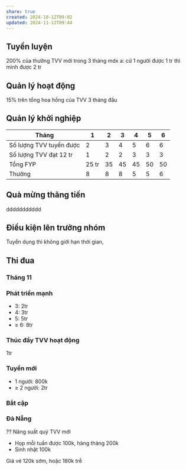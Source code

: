```yaml
---
share: true
created: 2024-10-12T09:02
updated: 2024-11-12T09:44
---
```

## Tuyển luyện
200% của thưởng TVV mới trong 3 tháng mdx a: cứ 1 người được 1 tr thì mình được 2 tr
## Quản lý hoạt động
15% trên tổng hoa hồng của TVV
3 tháng đầu
## Quản lý khởi nghiệp
| Tháng                   | 1     | 2   | 3   | 4   | 5   | 6   |
| ----------------------- | ----- | --- | --- | --- | --- | --- |
| Số lượng TVV tuyển được | 2     | 3   | 4   | 5   | 6   | 6   |
| Số lượng TVV đạt 12 tr  | 1     | 2   | 2   | 3   | 3   | 3   |
| Tổng FYP                | 25 tr | 35  | 45  | 45  | 50  | 50  |
| Thưởng                  | 8     | 8   | 8   | 5   | 5   | 6   |

## Quà mừng thăng tiến
ddddddddddd

## Điều kiện lên trưởng nhóm
Tuyển dụng thì không giới hạn thời gian, 
## Thi đua
### Tháng 11
### Phát triển mạnh
- 3: 2tr
- 4: 3tr
- 5: 5tr
- ≥ 6: 8tr
### Thúc đẩy  TVV hoạt động
1tr
### Tuyển mới
- 1 người: 800k
- ≥ 2 người: 2tr

### Bắt cặp
### Đà Nẵng

??
Năng suất quý
TVV mới

- Họp mỗi tuần được 100k, hàng tháng 200k
- Sinh nhật 100k

Giá vé 120k sớm, hoặc 180k trễ